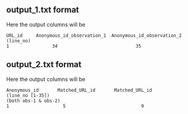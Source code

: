 
## output_1.txt format
Here the output columns will be
```
URL_id     Anonymous_id_observation_1  Anonymous_id_observation_2
(line_no)
1                34                             35
````


## output_2.txt format
Here the output columns will be
```
Anonymous_id       Matched_URL_id       Matched_URL_id
(line_no [1-35])
(both obs-1 & obs-2)
1                    5                            9
````

